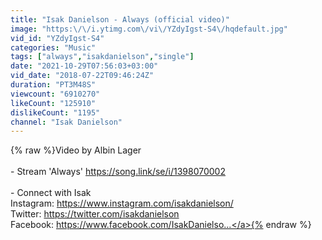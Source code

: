 ```yaml
---
title: "Isak Danielson - Always (official video)"
image: "https:\/\/i.ytimg.com\/vi\/YZdyIgst-S4\/hqdefault.jpg"
vid_id: "YZdyIgst-S4"
categories: "Music"
tags: ["always","isakdanielson","single"]
date: "2021-10-29T07:56:03+03:00"
vid_date: "2018-07-22T09:46:24Z"
duration: "PT3M48S"
viewcount: "6910270"
likeCount: "125910"
dislikeCount: "1195"
channel: "Isak Danielson"
---
```

{% raw %}Video by Albin Lager <br /><br />- Stream 'Always' <a rel="nofollow" target="blank" href="https://song.link/se/i/1398070002">https://song.link/se/i/1398070002</a><br /><br />- Connect with Isak<br />Instagram: <a rel="nofollow" target="blank" href="https://www.instagram.com/isakdanielson/">https://www.instagram.com/isakdanielson/</a><br />Twitter: <a rel="nofollow" target="blank" href="https://twitter.com/isakdanielson">https://twitter.com/isakdanielson</a><br />Facebook: <a rel="nofollow" target="blank" href="https://www.facebook.com/IsakDanielso...">https://www.facebook.com/IsakDanielso...</a>{% endraw %}
